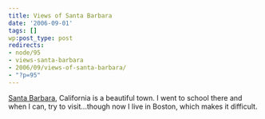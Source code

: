 ```yaml
---
title: Views of Santa Barbara
date: '2006-09-01'
tags: []
wp:post_type: post
redirects:
- node/95
- views-santa-barbara
- 2006/09/views-of-santa-barbara/
- "?p=95"
---
```


[Santa Barbara](http://en.wikipedia.org/wiki/Santa_Barbara%2C_California), California is a beautiful town. I went to school there and when I can, try to visit...though now I live in Boston, which makes it difficult.
